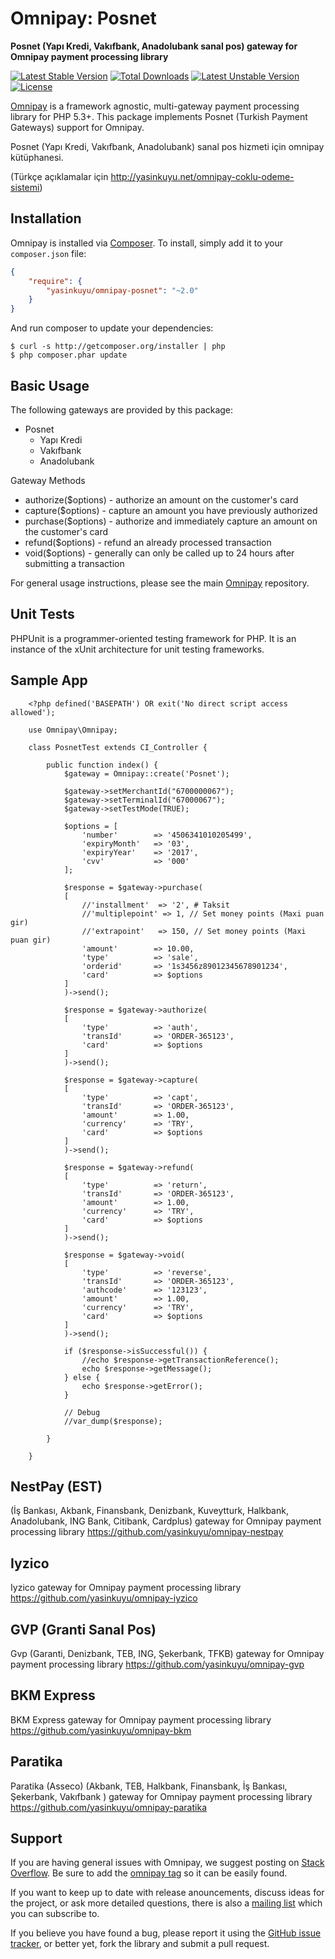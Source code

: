 # Omnipay: Posnet

**Posnet (Yapı Kredi, Vakıfbank, Anadolubank sanal pos) gateway for Omnipay payment processing library**

[![Latest Stable Version](https://poser.pugx.org/yasinkuyu/omnipay-posnet/v/stable)](https://packagist.org/packages/yasinkuyu/omnipay-posnet) 
[![Total Downloads](https://poser.pugx.org/yasinkuyu/omnipay-posnet/downloads)](https://packagist.org/packages/yasinkuyu/omnipay-posnet) 
[![Latest Unstable Version](https://poser.pugx.org/yasinkuyu/omnipay-posnet/v/unstable)](https://packagist.org/packages/yasinkuyu/omnipay-posnet) 
[![License](https://poser.pugx.org/yasinkuyu/omnipay-posnet/license)](https://packagist.org/packages/yasinkuyu/omnipay-posnet)

[Omnipay](https://github.com/thephpleague/omnipay) is a framework agnostic, multi-gateway payment
processing library for PHP 5.3+. This package implements Posnet (Turkish Payment Gateways) support for Omnipay.


Posnet (Yapı Kredi, Vakıfbank, Anadolubank) sanal pos hizmeti için omnipay kütüphanesi.

(Türkçe açıklamalar için http://yasinkuyu.net/omnipay-coklu-odeme-sistemi)

## Installation

Omnipay is installed via [Composer](http://getcomposer.org/). To install, simply add it
to your `composer.json` file:

```json
{
    "require": {
        "yasinkuyu/omnipay-posnet": "~2.0"
    }
}
```

And run composer to update your dependencies:

    $ curl -s http://getcomposer.org/installer | php
    $ php composer.phar update

## Basic Usage

The following gateways are provided by this package:

* Posnet
    - Yapı Kredi
    - Vakıfbank
    - Anadolubank

Gateway Methods

* authorize($options) - authorize an amount on the customer's card
* capture($options) - capture an amount you have previously authorized
* purchase($options) - authorize and immediately capture an amount on the customer's card
* refund($options) - refund an already processed transaction
* void($options) - generally can only be called up to 24 hours after submitting a transaction

For general usage instructions, please see the main [Omnipay](https://github.com/thephpleague/omnipay)
repository.

## Unit Tests

PHPUnit is a programmer-oriented testing framework for PHP. It is an instance of the xUnit architecture for unit testing frameworks.

## Sample App
        <?php defined('BASEPATH') OR exit('No direct script access allowed');

        use Omnipay\Omnipay;

        class PosnetTest extends CI_Controller {

            public function index() {
                $gateway = Omnipay::create('Posnet');

                $gateway->setMerchantId("6700000067");
                $gateway->setTerminalId("67000067");
                $gateway->setTestMode(TRUE);

                $options = [
                    'number'        => '4506341010205499',
                    'expiryMonth'   => '03',
                    'expiryYear'    => '2017',
                    'cvv'           => '000'
                ];

                $response = $gateway->purchase(
                [
                    //'installment'  => '2', # Taksit
                    //'multiplepoint' => 1, // Set money points (Maxi puan gir)
                    //'extrapoint'   => 150, // Set money points (Maxi puan gir)
                    'amount'        => 10.00,
                    'type'          => 'sale',
                    'orderid'       => '1s3456z89012345678901234',
                    'card'          => $options
                ]
                )->send();

                $response = $gateway->authorize(
                [
                    'type'          => 'auth',
                    'transId'       => 'ORDER-365123',
                    'card'          => $options
                ]
                )->send();

                $response = $gateway->capture(
                [
                    'type'          => 'capt',
                    'transId'       => 'ORDER-365123',
                    'amount'        => 1.00,
                    'currency'      => 'TRY',
                    'card'          => $options
                ]
                )->send();

                $response = $gateway->refund(
                [
                    'type'          => 'return',
                    'transId'       => 'ORDER-365123',
                    'amount'        => 1.00,
                    'currency'      => 'TRY',
                    'card'          => $options
                ]
                )->send();

                $response = $gateway->void(
                [
                    'type'          => 'reverse',
                    'transId'       => 'ORDER-365123',
                    'authcode'      => '123123',
                    'amount'        => 1.00,
                    'currency'      => 'TRY',
                    'card'          => $options
                ]
                )->send();

                if ($response->isSuccessful()) {
                    //echo $response->getTransactionReference();
                    echo $response->getMessage();
                } else {
                    echo $response->getError();
                }

                // Debug
                //var_dump($response);

            }

        }


## NestPay (EST)
(İş Bankası, Akbank, Finansbank, Denizbank, Kuveytturk, Halkbank, Anadolubank, ING Bank, Citibank, Cardplus) gateway for Omnipay payment processing library
https://github.com/yasinkuyu/omnipay-nestpay

## Iyzico
Iyzico gateway for Omnipay payment processing library
https://github.com/yasinkuyu/omnipay-iyzico

## GVP (Granti Sanal Pos)
Gvp (Garanti, Denizbank, TEB, ING, Şekerbank, TFKB) gateway for Omnipay payment processing library
https://github.com/yasinkuyu/omnipay-gvp

## BKM Express
BKM Express gateway for Omnipay payment processing library
https://github.com/yasinkuyu/omnipay-bkm

## Paratika
Paratika (Asseco) (Akbank, TEB, Halkbank, Finansbank, İş Bankası, Şekerbank, Vakıfbank ) gateway for Omnipay payment processing library
https://github.com/yasinkuyu/omnipay-paratika

## Support

If you are having general issues with Omnipay, we suggest posting on
[Stack Overflow](http://stackoverflow.com/). Be sure to add the
[omnipay tag](http://stackoverflow.com/questions/tagged/omnipay) so it can be easily found.

If you want to keep up to date with release anouncements, discuss ideas for the project, or ask more detailed questions, there is also a [mailing list](https://groups.google.com/forum/#!forum/omnipay) which
you can subscribe to.

If you believe you have found a bug, please report it using the [GitHub issue tracker](https://github.com/yasinkuyu/omnipay-posnet/issues),
or better yet, fork the library and submit a pull request.
